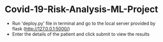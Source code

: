 # Covid-19-Risk-Analysis-ML-Project

- Run 'deploy.py' file in terminal and go to the local server provided by flask (http://127.0.0.1:5000/)
- Enter the details of the patient and click submit to view the results
